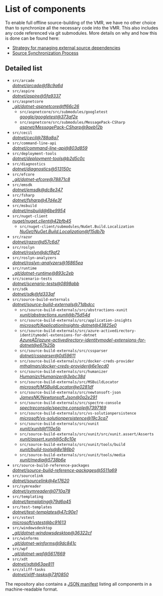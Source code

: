 ﻿# List of components

To enable full offline source-building of the VMR, we have no other choice than to synchronize all the necessary code into the VMR. This also includes any code referenced via git submodules. More details on why and how this is done can be found here:
- [Strategy for managing external source dependencies](src/arcade/Documentation/UnifiedBuild/VMR-Strategy-For-External-Source.md)
- [Source Synchronization Process](src/arcade/Documentation/UnifiedBuild/VMR-Design-And-Operation.md#source-synchronization-process)

## Detailed list

<!-- component list beginning -->
- `src/arcade`  
*[dotnet/arcade@f8c9a6d](https://github.com/dotnet/arcade/tree/f8c9a6d12e5a3b281661924da22d7de1cc6ab27d)*
- `src/aspire`  
*[dotnet/aspire@5fa9337](https://github.com/dotnet/aspire/tree/5fa9337a84a52e9bd185d04d156eccbdcf592f74)*
- `src/aspnetcore`  
*[_git/dotnet-aspnetcore@ff66c26](https://dev.azure.com/dnceng/internal/_git/dotnet-aspnetcore/?version=GCff66c263be7ed395794bdaf616322977b8ec897c)*
    - `src/aspnetcore/src/submodules/googletest`  
    *[google/googletest@373af2e](https://github.com/google/googletest/tree/373af2e3df71599b87a40ce0e37164523849166b)*
    - `src/aspnetcore/src/submodules/MessagePack-CSharp`  
    *[aspnet/MessagePack-CSharp@9aeb12b](https://github.com/aspnet/MessagePack-CSharp/tree/9aeb12b9bdb024512ffe2e4bddfa2785dca6e39e)*
- `src/cecil`  
*[dotnet/cecil@788a8a7](https://github.com/dotnet/cecil/tree/788a8a7481c01a7d235110cdea2ca5bfb34210d4)*
- `src/command-line-api`  
*[dotnet/command-line-api@803d859](https://github.com/dotnet/command-line-api/tree/803d8598f98fb4efd94604b32627ee9407f246db)*
- `src/deployment-tools`  
*[dotnet/deployment-tools@b2d5c0c](https://github.com/dotnet/deployment-tools/tree/b2d5c0c5841de4bc036ef4c84b5db3532504e5f3)*
- `src/diagnostics`  
*[dotnet/diagnostics@513150c](https://github.com/dotnet/diagnostics/tree/513150c2f25077b1fcb194407e53c433c975f39b)*
- `src/efcore`  
*[_git/dotnet-efcore@78871c8](https://dev.azure.com/dnceng/internal/_git/dotnet-efcore/?version=GC78871c83aac6c38eb5476c2f34aae98ef65314f5)*
- `src/emsdk`  
*[dotnet/emsdk@dc8e347](https://github.com/dotnet/emsdk/tree/dc8e3478c4aa5f6a103329333c2bdbcd07a07741)*
- `src/fsharp`  
*[dotnet/fsharp@47d4e3f](https://github.com/dotnet/fsharp/tree/47d4e3f91e4e5414b6dafbf14288b9c5a798ef99)*
- `src/msbuild`  
*[dotnet/msbuild@6be9954](https://github.com/dotnet/msbuild/tree/6be995463a50d9dd400ec9ee1218f82f5a7cc209)*
- `src/nuget-client`  
*[nuget/nuget.client@42bfb45](https://github.com/nuget/nuget.client/tree/42bfb4554167e1d2fc2b950728d9bd8164f806c1)*
    - `src/nuget-client/submodules/NuGet.Build.Localization`  
    *[NuGet/NuGet.Build.Localization@f15db7b](https://github.com/NuGet/NuGet.Build.Localization/tree/f15db7b7c6f5affbea268632ef8333d2687c8031)*
- `src/razor`  
*[dotnet/razor@d57c6d7](https://github.com/dotnet/razor/tree/d57c6d7b68578729e95c608105075c5759969f05)*
- `src/roslyn`  
*[dotnet/roslyn@dcf9af2](https://github.com/dotnet/roslyn/tree/dcf9af2b54e4469b94697b1b92d31354ce698f66)*
- `src/roslyn-analyzers`  
*[dotnet/roslyn-analyzers@16865ea](https://github.com/dotnet/roslyn-analyzers/tree/16865ea61910500f1022ad2b96c499e5df02c228)*
- `src/runtime`  
*[_git/dotnet-runtime@893c2eb](https://dev.azure.com/dnceng/internal/_git/dotnet-runtime/?version=GC893c2ebbd49952ca49e93298148af2d95a61a0a4)*
- `src/scenario-tests`  
*[dotnet/scenario-tests@0898abb](https://github.com/dotnet/scenario-tests/tree/0898abbb5899ef400b8372913c2320295798a687)*
- `src/sdk`  
*[dotnet/sdk@fd333af](https://github.com/dotnet/sdk/tree/fd333afa3daa8929d934e62ee66070fb581f19fc)*
- `src/source-build-externals`  
*[dotnet/source-build-externals@71dbdcc](https://github.com/dotnet/source-build-externals/tree/71dbdccd13f28cfd1a35649263b55ebbeab26ee7)*
    - `src/source-build-externals/src/abstractions-xunit`  
    *[xunit/abstractions.xunit@b75d54d](https://github.com/xunit/abstractions.xunit/tree/b75d54d73b141709f805c2001b16f3dd4d71539d)*
    - `src/source-build-externals/src/application-insights`  
    *[microsoft/ApplicationInsights-dotnet@43825e0](https://github.com/microsoft/ApplicationInsights-dotnet/tree/43825e06a22cdfb702fc199a7ba99a7d541d48c6)*
    - `src/source-build-externals/src/azure-activedirectory-identitymodel-extensions-for-dotnet`  
    *[AzureAD/azure-activedirectory-identitymodel-extensions-for-dotnet@e67b25b](https://github.com/AzureAD/azure-activedirectory-identitymodel-extensions-for-dotnet/tree/e67b25be77532af9ba405670b34b4d263d505fde)*
    - `src/source-build-externals/src/cssparser`  
    *[dotnet/cssparser@0d59611](https://github.com/dotnet/cssparser/tree/0d59611784841735a7778a67aa6e9d8d000c861f)*
    - `src/source-build-externals/src/docker-creds-provider`  
    *[mthalman/docker-creds-provider@6e1ecd0](https://github.com/mthalman/docker-creds-provider/tree/6e1ecd0a80755f9f0e88dc23b98b52f51a77c65e)*
    - `src/source-build-externals/src/humanizer`  
    *[Humanizr/Humanizer@3ebc38d](https://github.com/Humanizr/Humanizer/tree/3ebc38de585fc641a04b0e78ed69468453b0f8a1)*
    - `src/source-build-externals/src/MSBuildLocator`  
    *[microsoft/MSBuildLocator@e0281df](https://github.com/microsoft/MSBuildLocator/tree/e0281df33274ac3c3e22acc9b07dcb4b31d57dc0)*
    - `src/source-build-externals/src/newtonsoft-json`  
    *[JamesNK/Newtonsoft.Json@0a2e291](https://github.com/JamesNK/Newtonsoft.Json/tree/0a2e291c0d9c0c7675d445703e51750363a549ef)*
    - `src/source-build-externals/src/spectre-console`  
    *[spectreconsole/spectre.console@7397169](https://github.com/spectreconsole/spectre.console/tree/7397169a2757dc3657598bdea4ac222c0f283425)*
    - `src/source-build-externals/src/vs-solutionpersistence`  
    *[microsoft/vs-solutionpersistence@19c3ca7](https://github.com/microsoft/vs-solutionpersistence/tree/19c3ca7dc997dba2b3a86f6c666e9f717f34c8fe)*
    - `src/source-build-externals/src/xunit`  
    *[xunit/xunit@f110e5b](https://github.com/xunit/xunit/tree/f110e5bee5dfd4c08339587c9c3df9292fcb597c)*
    - `src/source-build-externals/src/xunit/src/xunit.assert/Asserts`  
    *[xunit/assert.xunit@5c8c10e](https://github.com/xunit/assert.xunit/tree/5c8c10e085eb42f39f2fe0b40c94bf56649eb0a4)*
    - `src/source-build-externals/src/xunit/tools/build`  
    *[xunit/build-tools@8e186b0](https://github.com/xunit/build-tools/tree/8e186b0f8e398796e75453f3f18952b06d29fdfd)*
    - `src/source-build-externals/src/xunit/tools/media`  
    *[xunit/media@5738b6e](https://github.com/xunit/media/tree/5738b6e86f08e0389c4392b939c20e3eca2d9822)*
- `src/source-build-reference-packages`  
*[dotnet/source-build-reference-packages@5511a69](https://github.com/dotnet/source-build-reference-packages/tree/5511a69718e9d581386105705152592cee268e37)*
- `src/sourcelink`  
*[dotnet/sourcelink@4e17620](https://github.com/dotnet/sourcelink/tree/4e176206614b345352885b55491aeb51bf77526b)*
- `src/symreader`  
*[dotnet/symreader@0710a78](https://github.com/dotnet/symreader/tree/0710a7892d89999956e8808c28e9dd0512bd53f3)*
- `src/templating`  
*[dotnet/templating@79d6a45](https://github.com/dotnet/templating/tree/79d6a45326074dbdc78f2ba288502618a09f893c)*
- `src/test-templates`  
*[dotnet/test-templates@47c90e1](https://github.com/dotnet/test-templates/tree/47c90e140b027225b799ca8413af10ee3d5f1126)*
- `src/vstest`  
*[microsoft/vstest@bc91613](https://github.com/microsoft/vstest/tree/bc9161306b23641b0364b8f93d546da4d48da1eb)*
- `src/windowsdesktop`  
*[_git/dotnet-windowsdesktop@36322cf](https://dev.azure.com/dnceng/internal/_git/dotnet-windowsdesktop/?version=GC36322cf85c30a14acb5da40397df03216c44bced)*
- `src/winforms`  
*[_git/dotnet-winforms@9dc841c](https://dev.azure.com/dnceng/internal/_git/dotnet-winforms/?version=GC9dc841c74ab937e3a19c3d81590136067b3a15ed)*
- `src/wpf`  
*[_git/dotnet-wpf@5617669](https://dev.azure.com/dnceng/internal/_git/dotnet-wpf/?version=GC56176690719670a63582850619ed7d33e13083e3)*
- `src/xdt`  
*[dotnet/xdt@63ae811](https://github.com/dotnet/xdt/tree/63ae81154c50a1cf9287cc47d8351d55b4289e6d)*
- `src/xliff-tasks`  
*[dotnet/xliff-tasks@73f0850](https://github.com/dotnet/xliff-tasks/tree/73f0850939d96131c28cf6ea6ee5aacb4da0083a)*
<!-- component list end -->

The repository also contains a [JSON manifest](https://github.com/dotnet/dotnet/blob/main/src/source-manifest.json) listing all components in a machine-readable format.
